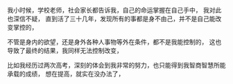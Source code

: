 我小时候，学校老师，社会家长都告诉我，自己的命运掌握在自己手中，
我对此也深信不疑，
直到活了三十几年，发现所有的事都是身不由己，并不是自己能改变掌控的，

不管是身内的欲望，还是身外各种人事物等外在条件，都不是我能控制的，
这也导致了最终的结果，我同样无法控制改变，

比如我经历过两次高考，深刻的体会到我非常的努力，也只能得到我智商智慧所能承载的成绩，
想在提高，就实在没办法了，

